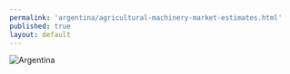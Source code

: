 ```yaml
--- 
permalink: 'argentina/agricultural-machinery-market-estimates.html' 
published: true 
layout: default
---
```

![Argentina](../images/agricultural-market-estimates.png)


